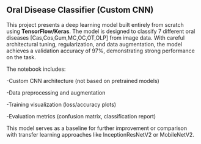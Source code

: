 ## Oral Disease Classifier (Custom CNN)

This project presents a deep learning model built entirely from scratch using **TensorFlow/Keras**. The model is designed to classify 7 different oral diseases [Cas,Cos,Gum,MC,OC,OT,OLP]  from image data. With careful architectural tuning, regularization, and data augmentation, the model achieves a validation accuracy of 97%, demonstrating strong performance on the task.

The notebook includes:

-Custom CNN architecture (not based on pretrained models)

-Data preprocessing and augmentation

-Training visualization (loss/accuracy plots)

-Evaluation metrics (confusion matrix, classification report)

This model serves as a baseline for further improvement or comparison with transfer learning approaches like InceptionResNetV2 or MobileNetV2.
